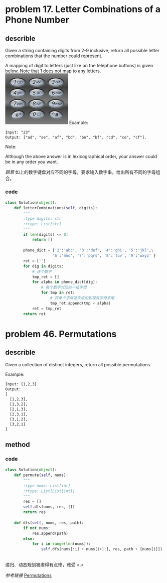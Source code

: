 # problem   17. Letter Combinations of a Phone Number  
## describle
Given a string containing digits from 2-9 inclusive, return all possible letter combinations that the number could represent.

A mapping of digit to letters (just like on the telephone buttons) is given below. Note that 1 does not map to any letters.
![](https://github.com/koala7580/weekCoding/blob/master/200px-Telephone-keypad2.svg.png)
Example:
```
Input: "23"
Output: ["ad", "ae", "af", "bd", "be", "bf", "cd", "ce", "cf"].
```
Note:

Although the above answer is in lexicographical order, your answer could be in any order you want.

*题意*
如上的数字键盘对应不同的字母，要求输入数字串，给出所有不同的字母组合。

### code
```python
class Solution(object):
    def letterCombinations(self, digits):
        """
        :type digits: str
        :rtype: List[str]
        """
        if len(digits) <= 0:
            return []
        
        phone_dict = {'2':'abc', '3':'def', '4':'ghi', '5':'jkl',\
                     '6':'mno', '7':'pqrs', '8':'tuv', '9':'wxyz' }
        ret = ['']
        for dig in digits:
            # 逐个数字
            tmp_ret = []
            for alpha in phone_dict[dig]:
                # 每个数字对应的一组字母
                for tmp in ret:
                    # 将单个字母逐次追加到现有字母末尾
                    tmp_ret.append(tmp + alpha)
            ret = tmp_ret
        return ret
```


# problem  	46. Permutations
## describle
Given a collection of distinct integers, return all possible permutations.

Example:
```
Input: [1,2,3]
Output:
[
  [1,2,3],
  [1,3,2],
  [2,1,3],
  [2,3,1],
  [3,1,2],
  [3,2,1]
]
```
## method

### code
```python
class Solution(object):
    def permute(self, nums):
        """
        :type nums: List[int]
        :rtype: List[List[int]]
        """
        res = []
        self.dfs(nums, res, [])
        return res
    
    def dfs(self, nums, res, path):
        if not nums:
            res.append(path)
        else:
            for i in range(len(nums)):
                self.dfs(nums[:i] + nums[i+1:], res, path + [nums[i]])
 
```

递归、动态规划被虐得有点惨，难受 >.< 

*参考链接*
[Permutations](https://blog.csdn.net/fuxuemingzhu/article/details/79363903#_44)
